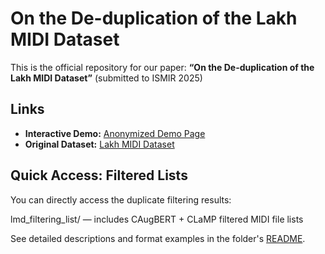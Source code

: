 # On the De-duplication of the Lakh MIDI Dataset

This is the official repository for our paper: **“On the De-duplication of the Lakh MIDI Dataset”** (submitted to ISMIR 2025)

## Links

- **Interactive Demo:** [Anonymized Demo Page](https://anonymous-researcher-mir.github.io/lmd_deduplication/)
- **Original Dataset:** [Lakh MIDI Dataset](https://colinraffel.com/projects/lmd/)


## Quick Access: Filtered Lists

You can directly access the duplicate filtering results:

lmd_filtering_list/ — includes CAugBERT + CLaMP filtered MIDI file lists

See detailed descriptions and format examples in the folder's [README](./lmd_filtering_list/README.md).


